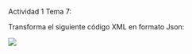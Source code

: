 Actividad 1 Tema 7:

Transforma el siguiente código XML en formato
Json:

<img src="https://educacionadistancia.juntadeandalucia.es/centros/cadiz/pluginfile.php/909496/mod_assign/intro/image.png">